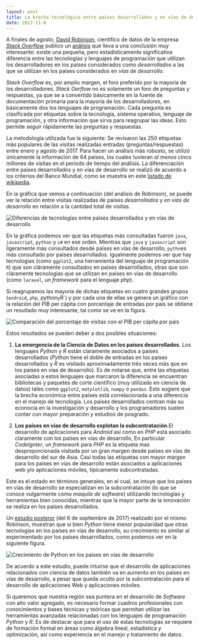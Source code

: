 ```yaml
---
layout: post
title: La brecha tecnológica entre países desarrollados y en vías de desarrollo vista por los lenguajes de programación
date: 2017-11-8
---
```



A finales de agosto, [David
Robinson](https://stackoverflow.blog/authors/drobinson/), científico
de datos de la empresa [*Stack Overflow*](https://stackoverflow.com)
publico un
[análisis](https://stackoverflow.blog/2017/08/29/tale-two-industries-programming-languages-differ-wealthy-developing-countries/)
que lleva a una conclusión muy interesante: existe una pequeña, pero
estadísticamente significativa diferencia entre las tecnologías y
lenguajes de programación que utilizan los desarrolladores en los
países considerados como *desarrollados* a las que se utilizan en los
países considerados en *vías de desarrollo*. 

*Stack Overflow* es, por amplio margen, el foro preferido por la
mayoría de los desarrolladores. *Stack Oerflow* no es solamente un
foro de preguntas y respuestas, ya que se a convertido básicamente en
la fuente de documentación primaria para la mayoría de los
desarrolladores, en básicamente dos los lenguajes de
programación. Cada pregunta es clasificada por etiquetas sobre la
tecnología, sistema operativo, lenguaje de programación, y otra
información que sirva para reagrupar las ideas. Esto permite seguir
rápidamente las preguntas y respuestas. 

La metodología utilizada fue la siguiente: Se revisaron las 250
etiquetas más populares de las visitas realizadas entradas
(preguntas/respuestas) entre enero y agosto de 2017. Para hacer un
análisis más robusto, se utilizó únicamente la información de 64
países, los cuales tuvieran *al menos* cinco millones de visitas en el
período de tiempo del análisis. La diferenciación entre paises
desarrollados y en vías de desarrollo se realizó de acuerdo a los
criterios del Banco Mundial, como se muestra en este [listado de
wikipedia](https://en.wikipedia.org/wiki/World_Bank_high-income_economy).

En la gráfica que vemos a continuación (del análisis de Robinson), se
puede ver la relación entre visitas realizadas de paises
*desarrollados* y *en vías de desarrollo* en relación a la cantidad
total de visitas.

![Diferencias de tecnologías entre paises desarrollados y en vías de desarrollo](https://github.com/juliowaissman/blog-personal/blob/master/imagenes/tech_difference_graph.png?raw=true)

En la gráfica podemos ver que las etiquetas más consultadas fueron
`java`, `javascript`, `python` y `c#` en ese orden. Mientras que
`java` y `javascript` son ligeramente más consultados desde países en
vías de desarrollo, `pythn`es más consultado por países
desarrollados. Igualmente podemos ver que hay tecnologias (como
`ggplot2`, una herramienta del lenguaje de programación `R`) que son
cláramente consultados en paises desarrollados, otras que son
cláramente tecnologías que se utilizan en países en vías de desarrollo
(como `laravel`, un *framework* para el lenguaje *php*).

Si reagrupamos las mayoría de dichas etiquetas en cuatro grandes
grupos (`android`, `php`, python` y `R`) y por cada una de ellas se
genera un gráfico con la relación del PIB per cápita con porcentaje de
entradas por pais se obtiene un resultado muy interesante, tal como se
ve en la figura.

![Comparación del porcentaje de visitas con el PIB per cápita por pais](https://github.com/juliowaissman/blog-personal/blob/master/imagenes/tag_gdp_compare.png?raw=true)


Estos resultados se pueden deber a dos posibles situaciones:


1. **La emergencia de la Ciencia de Datos en los países
   desarrollados**. Los lenguajes *Python* y *R* están claramente
   asociados a países desarrollados (*Python* tiene el doble de
   entradas en los países desarrollados y *R* es visitado
   aproximadamente trés veces más que en los países en vías de
   desarrollo). Es de notarse que, entre las etiquetas asociadas a
   estos lenguajes que marcaron la diferencia se encuentran
   bibliotecas y paquetes de corte científico (muy utilizado en
   ciencia de datos) tales como `ggplot2`, `matplotlib`, `numpy` o
   `pandas`. Esto sugiere que la brecha económica entre países está
   correlacionada a una diferencia en el manejo de tecnología. Los
   paises desarrollados centran más su econocía en la investigación y
   desarrollo y los programadores suelen contar con mayor preparación
   y estudios de posgrado.
   
2. **Los países en vías de desarrollo explotan la subcontratación**.El
   desarrollo de aplicaciones para *Android* así como en *PHP* está
   asociado claramente con los países en vías de desarrollo, En
   particular *CodeIgnter*, un *framework* para *PHP* es la etiqueta
   mas desproporcionada visitada por un gran margen desde paises en
   vías de desarrollo del sur de Asia. Casi todas las etiquetas con
   mayor margen para los países en vías de desarrollo están asociados
   a aplicaciones web y/o aplicaciones móviles, típicamente
   subcontratadas.

Este es el estado en términos generales, en el cual, se intuye que los
países en vías de desarrollo se especializan en la subcontratación (lo
que se conoce vulgarmente como *maquila de software*) utilizando
tecnologías y herramientas bien conocidas, mientras que la mayor parte
de la innovación se realiza en los países desarrollados. 

Un [estudio
posteror](https://stackoverflow.blog/2017/09/06/incredible-growth-python/)
(del 6 de septiembre de 2017) realizado por el mismo Robinson,
muestran que si bien *Python* tiene menor popularidad que otras
tecnologías en los países en vías de desarrollo, su crecimiento es
similar al experimentado por los países desarrollados, como podemos
ver en la siguiente figura.

![Crecimiento de Python en los paises en vías de desarrollo](https://github.com/juliowaissman/blog-personal/blob/master/imagenes/non_high_income_graph_python.png?raw=true)


De acuerdo a este estudio, puede intuirse que el desarrollo de
aplicaciones relacionados con ciencia de datos también va en aumento
en los países en vías de desarrollo, a pesar que queda oculto por la
subcontratación para el desarrollo de aplicaciones Web y aplicaciones
móviles.

Si queremos que nuestra región sea puntera en el desarrollo de
*Software* con alto valor agregado, es necesario formar cuadros
profesionales con conocimientos y bases técnicas y teóricas que
permitan utilizar las herramientas avanzadas relacionadas con los
lenguajes de programación *Python* y *R*. Es de destacar que para el
uso de estas tecnologías se requiere de formación formal en áreas como
álgebra lineal, estadística y optimización, así como experiencia en el
manejo y tratamiento de datos. 

